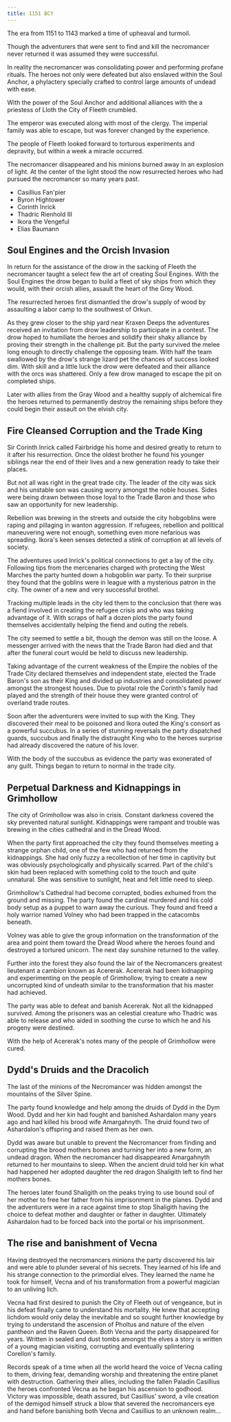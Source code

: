 ```yaml
---
title: 1151 BCY
---
```


The era from 1151 to 1143 marked a time of upheaval and turmoil.

Though the adventurers that were sent to find and kill the necromancer never returned it was assumed they were successful. 

In reality the necromancer was consolidating power and performing profane rituals. The heroes not only were defeated but also enslaved within the Soul Anchor, a phylactery specially crafted to control large amounts of undead with ease.

With the power of the Soul Anchor and additional alliances with the a priestess of Lloth the City of Fleeth crumbled.

The emperor was executed along with most of the clergy. The imperial family was able to escape, but was forever changed by the experience.

The people of Fleeth looked forward to torturous experiments and depravity, but within a week a miracle occurred.

The necromancer disappeared and his minions burned away in an explosion of light. At the center of the light stood the now resurrected heroes who had pursued the necromancer so many years past.

* Casillius Fan'pier
* Byron Hightower
* Corinth Inrick
* Thadric Rienhold III
* Ikora the Vengeful
* Elias Baumann

## Soul Engines and the Orcish Invasion

In return for the assistance of the drow in the sacking of Fleeth the necromancer taught a select few the art of creating Soul Engines. With the Soul Engines the drow began to build a fleet of sky ships from which they would, with their orcish allies, assault the heart of the Grey Wood. 

The resurrected heroes first dismantled the drow's supply of wood by assaulting a labor camp to the southwest of Orkun.

As they grew closer to the ship yard near Kraxen Deeps the adventures received an invitation from drow leadership to participate in a contest. The drow hoped to humiliate the heroes and solidify their shaky alliance by proving their strength in the challenge pit. But the party survived the melee long enough to directly challenge the opposing team. With half the team swallowed by the drow's strange lizard pet the chances of success looked dim. With skill and a little luck the drow were defeated and their alliance with the orcs was shattered. Only a few drow managed to escape the pit on completed ships.

Later with allies from the Gray Wood and a healthy supply of alchemical fire the heroes returned to permanently destroy the remaining ships before they could begin their assault on the elvish city.

## Fire Cleansed Corruption and the Trade King

Sir Corinth Inrick called Fairbridge his home and desired greatly to return to it after his resurrection. Once the oldest brother he found his younger siblings near the end of their lives and a new generation ready to take their places. 

But not all was right in the great trade city. The leader of the city was sick and his unstable son was causing worry amongst the noble houses. Sides were being drawn between those loyal to the Trade Baron and those who saw an opportunity for new leadership.

Rebellion was brewing in the streets and outside the city hobgoblins were raping and pillaging in wanton aggression. If refugees, rebellion and political maneuvering were not enough, something even more nefarious was spreading. Ikora's keen senses detected a stink of corruption at all levels of society.

The adventures used Inrick's political connections to get a lay of the city. Following tips from the mercenaries charged with protecting the West Marches the party hunted down a hobgoblin war party. To their surprise they found that the goblins were in league with a mysterious patron in the city. The owner of a new and very successful brothel. 

Tracking multiple leads in the city led them to the conclusion that there was a fiend involved in creating the refugee crisis and who was taking advantage of it. With scraps of half a dozen plots the party found themselves accidentally helping the fiend and outing the rebels. 

The city seemed to settle a bit, though the demon was still on the loose. A messenger arrived with the news that the Trade Baron had died and that after the funeral court would be held to discuss new leadership. 

Taking advantage of the current weakness of the Empire the nobles of the Trade City declared themselves and independent state, elected the Trade Baron's son as their King and divided up industries and consolidated power amongst the strongest houses. Due to pivotal role the Corinth's family had played and the strength of their house they were granted control of overland trade routes. 

Soon after the adventurers were invited to sup with the King. They discovered their meal to be poisoned and Ikora outed the King's consort as a powerful succubus. In a series of stunning reversals the party dispatched guards, succubus and finally the distraught King who to the heroes surprise had already discovered the nature of his lover.

With the body of the succubus as evidence the party was exonerated of any guilt. Things began to return to normal in the trade city.

## Perpetual Darkness and Kidnappings in Grimhollow

The city of Grimhollow was also in crisis. Constant darkness covered the sky prevented natural sunlight. Kidnappings were rampant and trouble was brewing in the cities cathedral and in the Dread Wood.

When the party first approached the city they found themselves meeting a strange orphan child, one of the few who had returned from the kidnappings. She had only fuzzy a recollection of her time in captivity but was obviously psychologically and physically scarred. Part of the child's skin had been replaced with something cold to the touch and quite unnatural. She was sensitive to sunlight, heat and felt little need to sleep.

Grimhollow's Cathedral had become corrupted, bodies exhumed from the ground and missing. The party found the cardinal murdered and his cold body setup as a puppet to warn away the curious. They found and freed a holy warrior named Volney who had been trapped in the catacombs beneath. 

Volney was able to give the group information on the transformation of the area and point them toward the Dread Wood where the heroes found and destroyed a tortured unicorn. The next day sunshine returned to the valley.

Further into the forest they also found the lair of the Necromancers greatest lieutenant a cambion known as Acererak. Acererak had been kidnapping and experimenting on the people of Grimhollow, trying to create a new uncorrupted kind of undeath similar to the transformation that his master had achieved.

The party was able to defeat and banish Acererak. Not all the kidnapped survived. Among the prisoners was an celestial creature who Thadric was able to release and who aided in soothing the curse to which he and his progeny were destined.

With the help of Acererak's notes many of the people of Grimhollow were cured.

## Dydd's Druids and the Dracolich

The last of the minions of the Necromancer was hidden amongst the mountains of the Silver Spine.

The party found knowledge and help among the druids of Dydd in the Dym Wood. Dydd and her kin had fought and banished Ashardalon many years ago and had killed his brood wife Amargahnyth. The druid found two of Ashardalon's offspring and raised them as her own.

Dydd was aware but unable to prevent the Necromancer from finding and corrupting the brood mothers bones and turning her into a new form, an undead dragon. When the necromancer had disappeared Amargahnyth returned to her mountains to sleep. When the ancient druid told her kin what had happened her adopted daughter the red dragon Shaligith left to find her mothers bones.

The heroes later found Shaligith on the peaks trying to use bound soul of her mother to free her father from his imprisonment in the planes. Dydd and the adventurers were in a race against time to stop Shaligith having the choice to defeat mother and daughter or father in daughter. Ultimately Ashardalon had to be forced back into the portal or his imprisonment.

## The rise and banishment of Vecna

Having destroyed the necromancers minions the party discovered his lair and were able to plunder several of his secrets. They learned of his life and his strange connection to the primordial elves. They learned the name he took for himself, Vecna and of his transformation from a powerful magician to an unliving lich. 

Vecna had first desired to punish the City of Fleeth out of vengeance, but in his defeat finally came to understand his mortality. He knew that accepting lichdom would only delay the inevitable and so sought further knowledge by trying to understand the ascension of Pholtus and nature of the elven pantheon and the Raven Queen. Both Vecna and the party disappeared for years. Written in sealed and dust tombs amongst the elves a story is written of a young magician visiting, corrupting and eventually splintering Corellon's family. 

Records speak of a time when all the world heard the voice of Vecna calling to them, driving fear, demanding worship and threatening the entire planet with destruction. Gathering their allies, including the fallen Paladin Casillius the heroes confronted Vecna as he began his ascension to godhood. Victory was impossible, death assured, but Casillius' sword, a vile creation of the demigod himself struck a blow that severed the necromancers eye and hand before banishing both Vecna and Casillius to an unknown realm...